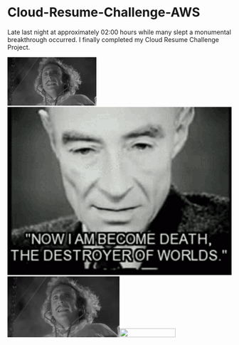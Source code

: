 # Cloud-Resume-Challenge-AWS

Late last night at approximately 02:00 hours while many slept a monumental breakthrough occurred. I finally completed my Cloud Resume Challenge Project. 

![](gifs/801ae83c3e31747770153a08323b1f35_w200.webp) ![](gifs/atomic-nuke.gif)
<img src="gifs/801ae83c3e31747770153a08323b1f35_w200.webp" width=50% height=50%><img src="hgifs/atomic-nuke.gif" width=50% height=50%>
